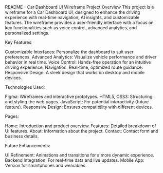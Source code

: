 README - Car Dashboard UI Wireframe Project Overview This project is a wireframe for a Car Dashboard UI, designed to enhance the driving experience with real-time navigation, AI insights, and customizable features. The wireframe provides a user-friendly interface with a focus on key functionalities such as voice control, advanced analytics, and personalized settings.

Key Features:

Customizable Interfaces: Personalize the dashboard to suit user preferences. Advanced Analytics: Visualize vehicle performance and driver behavior in real time. Voice Control: Hands-free operation for an intuitive driving experience. Navigation: Real-time, optimized route guidance. Responsive Design: A sleek design that works on desktop and mobile devices.

Technologies Used:

Figma: Wireframes and interactive prototypes. HTML5, CSS3: Structuring and styling the web pages. JavaScript: For potential interactivity (future feature). Responsive Design: Ensures compatibility with different devices.

Pages:

Home: Introduction and product overview. Features: Detailed breakdown of UI features. About: Information about the project. Contact: Contact form and business details.

Future Enhancements:

UI Refinement: Animations and transitions for a more dynamic experience. Backend Integration: For real-time data and live updates. Mobile App: Version for smartphones and wearables.
